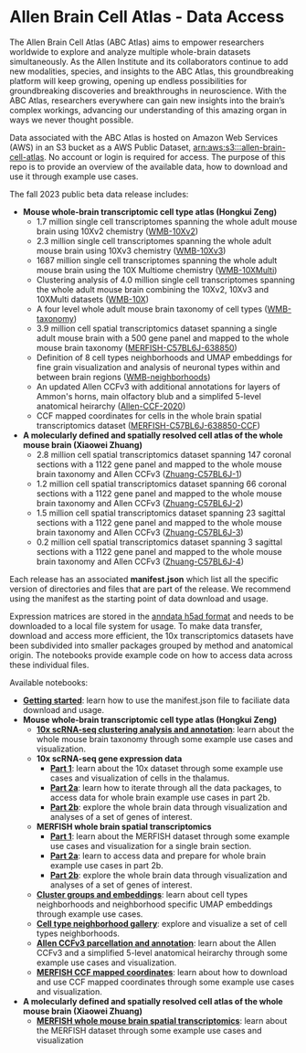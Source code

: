 # Allen Brain Cell Atlas - Data Access

The Allen Brain Cell Atlas (ABC Atlas) aims to empower researchers worldwide to explore and analyze multiple whole-brain datasets simultaneously. As the Allen Institute and its collaborators continue to add new modalities, species, and insights to the ABC Atlas, this groundbreaking platform will keep growing, opening up endless possibilities for groundbreaking discoveries and breakthroughs in neuroscience. With the ABC Atlas, researchers everywhere can gain new insights into the brain’s complex workings, advancing our understanding of this amazing organ in ways we never thought possible.

Data associated with the ABC Atlas is hosted on Amazon Web Services (AWS) in an S3 bucket as a AWS Public Dataset, [arn:aws:s3:::allen-brain-cell-atlas](https://allen-brain-cell-atlas.s3.us-west-2.amazonaws.com/index.html). No account or login is required for access. The purpose of this repo is to provide an overview of the available data, how to download and use it through example use cases.

The fall 2023 public beta data release includes:
* **Mouse whole-brain transcriptomic cell type atlas (Hongkui Zeng)**
  * 1.7 million single cell transcriptomes spanning the whole adult mouse brain using 10Xv2 chemistry ([WMB-10Xv2](descriptions/WMB-10Xv2.md))
  * 2.3 million single cell transcriptomes spanning the whole adult mouse brain using 10Xv3 chemistry ([WMB-10Xv3](descriptions/WMB-10Xv3.md))
  * 1687 million single cell transcriptomes spanning the whole adult mouse brain using the 10X Multiome chemistry ([WMB-10XMulti](descriptions/WMB-10XMulti.md))
  * Clustering analysis of 4.0 million single cell transcriptomes spanning the whole adult mouse brain combining the 10Xv2, 10Xv3 and 10XMulti datasets ([WMB-10X](descriptions/WMB-10X.md))
  * A four level whole adult mouse brain taxonomy of cell types ([WMB-taxonomy](descriptions/WMB-taxonomy.md))
  * 3.9 million cell spatial transcriptomics dataset spanning a single adult mouse brain with a 500 gene panel and mapped to the whole mouse brain taxonomy ([MERFISH-C57BL6J-638850](descriptions/MERFISH-C57BL6J-638850.md))
  * Definition of 8 cell types neighborhoods and UMAP embeddings for fine grain visualization and analysis of neuronal types within and between brain regions ([WMB-neighborhoods](descriptions/WMB-neighborhoods.md))
  * An updated Allen CCFv3 with additional annotations for layers of Ammon's horns, main olfactory blub and a simplifed 5-level anatomical heirarchy ([Allen-CCF-2020](descriptions/Allen-CCF-2020.md))
  * CCF mapped coordinates for cells in the whole brain spatial transcriptomics dataset ([MERFISH-C57BL6J-638850-CCF](descriptions/MERFISH-C57BL6J-638850-CCF.md))
* **A molecularly defined and spatially resolved cell atlas of the whole mouse brain (Xiaowei Zhuang)**
  * 2.8 million cell spatial transcriptomics dataset spanning 147 coronal sections with a 1122 gene panel and mapped to the whole mouse brain taxonomy and Allen CCFv3 ([Zhuang-C57BL6J-1](descriptions/Zhuang-C57BL6J-1.md))
  * 1.2 million cell spatial transcriptomics dataset spanning 66 coronal sections with a 1122 gene panel and mapped to the whole mouse brain taxonomy and Allen CCFv3 ([Zhuang-C57BL6J-2](descriptions/Zhuang-C57BL6J-2.md))
  * 1.5 million cell spatial transcriptomics dataset spanning 23 sagittal sections with a 1122 gene panel and mapped to the whole mouse brain taxonomy and Allen CCFv3 ([Zhuang-C57BL6J-3](descriptions/Zhuang-C57BL6J-3.md))
  * 0.2 million cell spatial transcriptomics dataset spanning 3 sagittal sections with a 1122 gene panel and mapped to the whole mouse brain taxonomy and Allen CCFv3 ([Zhuang-C57BL6J-4](descriptions/Zhuang-C57BL6J-4.md))

Each release has an associated **manifest.json** which list all the specific version of directories and files that are part of the release. We recommend using the manifest as the starting point of data download and usage.

Expression matrices are stored in the [anndata h5ad format](https://anndata.readthedocs.io/en/latest/) and needs to be downloaded to a local file system for usage. To make data transfer, download and access more efficient, 
the 10x transcriptomics datasets have been subdivided into smaller packages grouped by method and anatomical origin. The notebooks provide example code on how to access data across these individual files.

Available notebooks:

* [**Getting started**](notebooks/getting_started.ipynb): learn how to use the manifest.json file to faciliate data download and usage.
*  **Mouse whole-brain transcriptomic cell type atlas (Hongkui Zeng)**
   * [**10x scRNA-seq clustering analysis and annotation**](notebooks/cluster_annotation_tutorial.ipynb): learn about the whole mouse brain taxonomy through some example use cases and visualization.
   * **10x scRNA-seq gene expression data**
     * [**Part 1**](notebooks/10x_snRNASeq_tutorial_part_1.ipynb): learn about the 10x dataset through some example use cases and visualization of cells in the thalamus.
     * [**Part 2a**](notebooks/10x_snRNASeq_tutorial_part_2a.ipynb): learn how to iterate through all the data packages, to access data for whole brain example use cases in part 2b.
     * [**Part 2b**](notebooks/10x_snRNASeq_tutorial_part_2b.ipynb): explore the whole brain data through visualization and analyses of a set of genes of interest.
   * **MERFISH whole brain spatial transcriptomics**
     * [**Part 1**](notebooks/merfish_tutorial_part_1.ipynb): learn about the MERFISH dataset through some example use cases and visualization for a single brain section.
     * [**Part 2a**](notebooks/merfish_tutorial_part_2a.ipynb): learn to access data and prepare for whole brain example use cases in part 2b.
     * [**Part 2b**](notebooks/merfish_tutorial_part_2b.ipynb): explore the whole brain data through visualization and analyses of a set of genes of interest.
    * [**Cluster groups and embeddings**](notebooks/cluster_groups_and_embeddings_tutorial.ipynb): learn about cell types neighborhoods and neighborhood specific UMAP embeddings through example use cases.
    * [**Cell type neighborhood gallery**](notebooks/cluster_neighborhood_gallery.ipynb): explore and visualize a set of cell types neighborhoods.
    * [**Allen CCFv3 parcellation and annotation**](notebooks/ccf_and_parcellation_annotation_tutorial.ipynb): learn about the Allen CCFv3 and a simplified 5-level anatomical heirarchy through some example use cases and visualization.
    * [**MERFISH CCF mapped coordinates**](notebooks/merfish_ccf_registration_tutorial.ipynb): learn about how to download and use CCF mapped coordinates through some example use cases and visualization.
* **A molecularly defined and spatially resolved cell atlas of the whole mouse brain (Xiaowei Zhuang)**
  * [**MERFISH whole mouse brain spatial transcriptomics**](notebooks/zhuang_merfish_tutorial.ipynb): learn about the MERFISH dataset through some example use cases and visualization